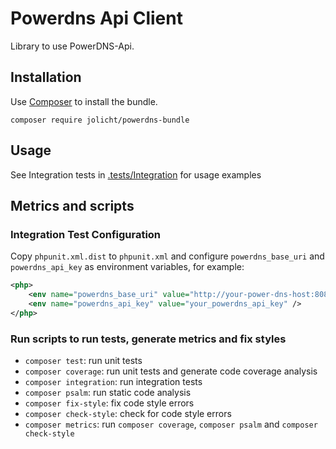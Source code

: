 # Powerdns Api Client

Library to use PowerDNS-Api.

## Installation

Use [Composer](https://getcomposer.org/) to install the bundle. 

```shell
composer require jolicht/powerdns-bundle
```
## Usage

See Integration tests in [.tests/Integration](./tests/Integration) for usage examples

## Metrics and scripts

### Integration Test Configuration

Copy `phpunit.xml.dist` to `phpunit.xml` and configure `powerdns_base_uri` 
and `powerdns_api_key` as environment variables, for example:

```xml
<php>
    <env name="powerdns_base_uri" value="http://your-power-dns-host:8082/api/v1/servers/localhost/" />
    <env name="powerdns_api_key" value="your_powerdns_api_key" />
</php>
```

### Run scripts to run tests, generate metrics and fix styles

* `composer test`: run unit tests
* `composer coverage`: run unit tests and generate code coverage analysis
* `composer integration`: run integration tests
* `composer psalm`: run static code analysis
* `composer fix-style`: fix code style errors
* `composer check-style`: check for code style errors
* `composer metrics`: run `composer coverage`, `composer psalm` and `composer check-style`
